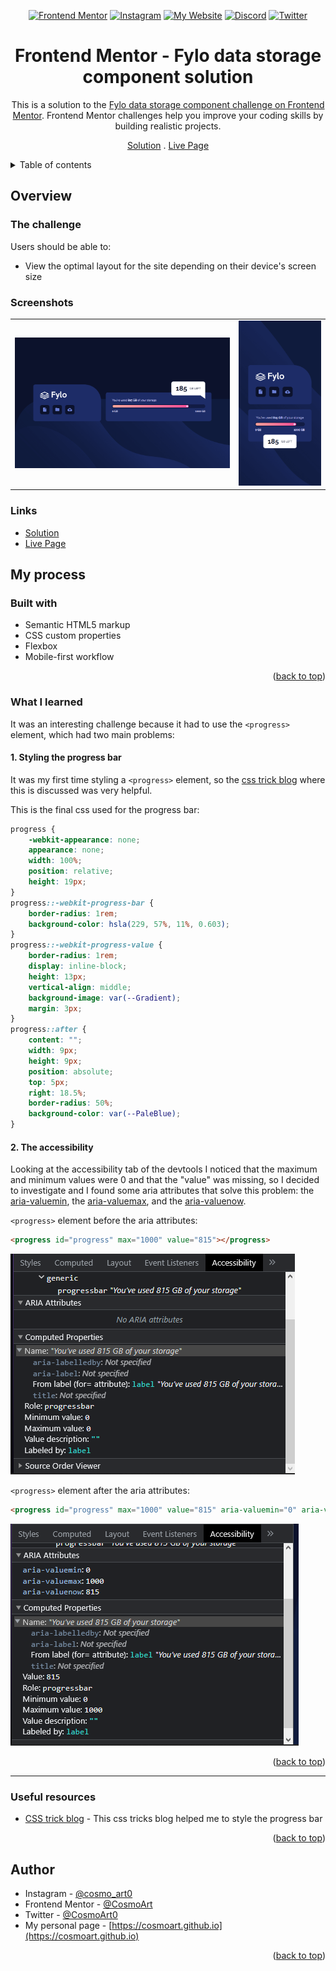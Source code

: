 <div id="top"></div>
<div align="center">

<a href="https://www.frontendmentor.io/profile/CosmoArt"><img src="https://img.shields.io/badge/-Frontend%20Mentor-brightgreen?style=for-the-badge" alt="Frontend Mentor" /></a>
<a href="https://www.instagram.com/cosmo_art0/"><img src="https://img.shields.io/badge/Instagram-E4405F?style=for-the-badge&logo=instagram&logoColor=white" alt="Instagram" /></a>
<a href="https://cosmoart.github.io"><img src="https://img.shields.io/badge/-My%20Website-blueviolet?style=for-the-badge" alt="My Website" /></a>
<a href="https://www.discord.com/users/734087835472232559/"><img src="https://img.shields.io/badge/Discord-7289DA?style=for-the-badge&logo=discord&logoColor=white" alt="Discord" /></a>
<a href="https://twitter.com/CosmoArt0"><img src="https://img.shields.io/badge/Twitter-1DA1F2?style=for-the-badge&logo=twitter&logoColor=white" alt="Twitter" /></a>

# Frontend Mentor - Fylo data storage component solution

This is a solution to the [Fylo data storage component challenge on Frontend Mentor](https://www.frontendmentor.io/challenges/fylo-data-storage-component-1dZPRbV5n). Frontend Mentor challenges help you improve your coding skills by building realistic projects.

[Solution][solution-url] . [Live Page][live-page]

</div>

<details>
<summary>Table of contents</summary>

-   [Overview](#overview)
    -   [The challenge](#the-challenge)
    -   [Screenshots](#screenshots)
    -   [Links](#links)
-   [My process](#my-process)
    -   [Built with](#built-with)
    -   [What I learned](#what-i-learned)
    -   [Useful resources](#useful-resources)
-   [Author](#author)

</details>

## Overview

### The challenge

Users should be able to:

-   View the optimal layout for the site depending on their device's screen size

### Screenshots

<table>
        <tr>
            <td>
                <img src="./images/desktop-solution.png"
                    alt="Desktop solution" width="100%" title="Desktop solution"/>
            </td>
            <td>
                <img src="./images/mobile-solution.png"
                    alt="Mobile solution" title="Mobile solution" width="100%" />
            </td>
        </tr>
</table>

### Links

-   [Solution][solution-url]
-   [Live Page][live-page]

## My process

### Built with

-   Semantic HTML5 markup
-   CSS custom properties
-   Flexbox
-   Mobile-first workflow

<p align="right">(<a href="#top">back to top</a>)</p>

### What I learned

It was an interesting challenge because it had to use the `<progress>` element, which had two main problems:

#### 1. Styling the progress bar

It was my first time styling a `<progress>` element, so the [css trick blog](https://css-tricks.com/html5-progress-element/) where this is discussed was very helpful.

This is the final css used for the progress bar:

```css
progress {
    -webkit-appearance: none;
    appearance: none;
    width: 100%;
    position: relative;
    height: 19px;
}
progress::-webkit-progress-bar {
    border-radius: 1rem;
    background-color: hsla(229, 57%, 11%, 0.603);
}
progress::-webkit-progress-value {
    border-radius: 1rem;
    display: inline-block;
    height: 13px;
    vertical-align: middle;
    background-image: var(--Gradient);
    margin: 3px;
}
progress::after {
    content: "";
    width: 9px;
    height: 9px;
    position: absolute;
    top: 5px;
    right: 18.5%;
    border-radius: 50%;
    background-color: var(--PaleBlue);
}
```

#### 2. The accessibility


Looking at the accessibility tab of the devtools I noticed that the maximum and minimum values were 0 and that the "value" was missing, so I decided to investigate and I found some aria attributes that solve this problem: the [aria-valuemin](https://developer.mozilla.org/en-US/docs/Web/Accessibility/ARIA/Attributes/aria-valuemin), the [aria-valuemax](https://developer.mozilla.org/en-US/docs/Web/Accessibility/ARIA/Attributes/aria-valuemax), and the [aria-valuenow](https://developer.mozilla.org/en-US/docs/Web/Accessibility/ARIA/Attributes/aria-valuenow).

`<progress>` element before the aria attributes:

```html
<progress id="progress" max="1000" value="815"></progress>
```

![Accessibility tab before](./images/problem-before.png)

`<progress>` element after the aria attributes:

```html
<progress id="progress" max="1000" value="815" aria-valuemin="0" aria-valuemax="1000" aria-valuenow="815"></progress>
```

![Accessibility tab after](./images/problem-after.png)

<p align="right">(<a href="#top">back to top</a>)</p>

<hr>

### Useful resources

- [CSS trick blog](https://css-tricks.com/html5-progress-element/) - This css tricks blog helped me to style the progress bar

<p align="right">(<a href="#top">back to top</a>)</p>

## Author
- Instagram - [@cosmo_art0](https://www.instagram.com/cosmo_art0/)
- Frontend Mentor - [@CosmoArt](https://www.frontendmentor.io/profile/cosmoart)
- Twitter - [@CosmoArt0](https://twitter.com/cosmoart0)
- My personal page - [https://cosmoart.github.io](https://cosmoart.github.io)

<p align="right">(<a href="#top">back to top</a>)</p>

[live-page]: https://cosmoart.github.io/Fylo-data-storage-component-solution/
[solution-url]: https://www.frontendmentor.io/solutions/fylo-data-storage-component-solution-MukDLb57VZ
